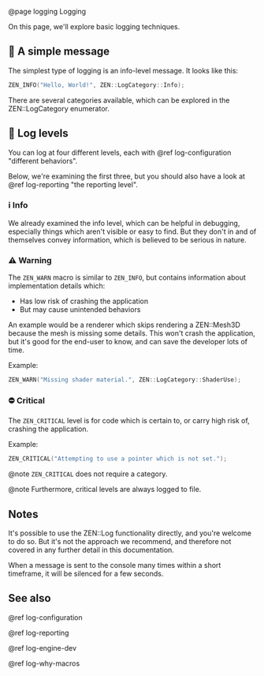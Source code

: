 @page logging Logging

On this page, we'll explore basic logging techniques.

## 👋 A simple message

The simplest type of logging is an info-level message.
It looks like this:

````cpp
ZEN_INFO("Hello, World!", ZEN::LogCategory::Info);
````

There are several categories available, which can be explored
in the ZEN::LogCategory enumerator.

## 📢 Log levels

You can log at four different levels, each with
@ref log-configuration "different behaviors".

Below, we're examining the first three, but you should
also have a look at @ref log-reporting "the reporting level".

### ℹ️ Info

We already examined the info level, which can be helpful in debugging,
especially things which aren't visible or easy to find.
But they don't in and of themselves convey information, which
is believed to be serious in nature.

### ⚠️ Warning

The ``ZEN_WARN`` macro is similar to ``ZEN_INFO``, but contains
information about implementation details which:

- Has low risk of crashing the application
- But may cause unintended behaviors

An example would be a renderer which skips rendering a ZEN::Mesh3D
because the mesh is missing some details.
This won't crash the application, but it's good for the end-user to know,
and can save the developer lots of time.

Example:

````cpp
ZEN_WARN("Missing shader material.", ZEN::LogCategory::ShaderUse);
````

### ⛔ Critical

The ``ZEN_CRITICAL`` level is for code which is certain to,
or carry high risk of, crashing the application.

Example:

````cpp
ZEN_CRITICAL("Attempting to use a pointer which is not set.");
````

@note ``ZEN_CRITICAL`` does not require a category.

@note Furthermore, critical levels are always logged to file.

## Notes

It's possible to use the ZEN::Log functionality directly, and you're welcome
to do so. But it's not the approach we recommend, and therefore not covered
in any further detail in this documentation.

When a message is sent to the console many times within a short timeframe,
it will be silenced for a few seconds.

## See also

@ref log-configuration

@ref log-reporting

@ref log-engine-dev

@ref log-why-macros
